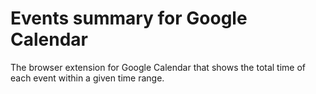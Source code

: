 # Events summary for Google Calendar
The browser extension for Google Calendar that shows the total time of each event within a given time range.
